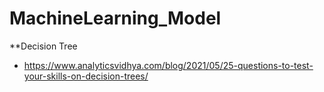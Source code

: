 # MachineLearning_Model

**Decision Tree
- https://www.analyticsvidhya.com/blog/2021/05/25-questions-to-test-your-skills-on-decision-trees/
